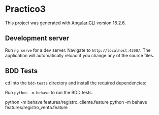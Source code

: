 # Practico3

This project was generated with [Angular CLI](https://github.com/angular/angular-cli) version 18.2.6.

## Development server

Run `ng serve` for a dev server. Navigate to `http://localhost:4200/`. The application will automatically reload if you change any of the source files.

## BDD Tests

cd into the `bdd-tests` directory and install the required dependencies:

Run `python -m behave` to run the BDD tests.

python -m behave features/registro_cliente.feature
python -m behave features/registro_venta.feature
